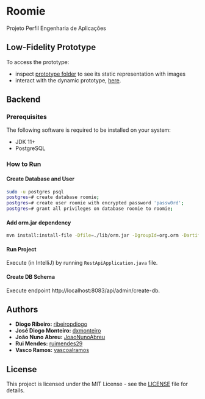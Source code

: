 # Roomie

Projeto Perfil Engenharia de Aplicações

## Low-Fidelity Prototype

To access the prototype:

-   inspect [prototype folder](prototype) to see its static representation with images
-   interact with the dynamic prototype, [here](https://www.figma.com/proto/QI3glrnfyr5FPTlQFCQNmb/Prototype?node-id=10%3A1356&scaling=min-zoom&page-id=2%3A1302).


## Backend

### Prerequisites
The following software is required to be installed on your system:
- JDK 11+
- PostgreSQL

### How to Run

#### Create Database and User
```bash
sudo -u postgres psql
postgres=# create database roomie;
postgres=# create user roomie with encrypted password 'passw0rd';
postgres=# grant all privileges on database roomie to roomie;
```

#### Add orm.jar dependency

```bash
mvn install:install-file -Dfile=./lib/orm.jar -DgroupId=org.orm -DartifactId=orm -Dversion=1.0 -Dpackaging=jar
```

#### Run Project
Execute (in IntelliJ) by running `RestApiApplication.java` file.

#### Create DB Schema
Execute endpoint http://localhost:8083/api/admin/create-db.


## Authors

-   **Diogo Ribeiro:** [ribeiropdiogo](https://github.com/ribeiropdiogo)
-   **José Diogo Monteiro:** [dxmonteiro](https://github.com/DxMonteiro)
-   **João Nuno Abreu:** [JoaoNunoAbreu](https://github.com/JoaoNunoAbreu)
-   **Rui Mendes:** [ruimendes29](https://github.com/ruimendes29)
-   **Vasco Ramos:** [vascoalramos](https://vascoalramos.me)


## License

This project is licensed under the MIT License - see the [LICENSE](LICENSE) file for details.
